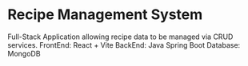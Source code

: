 # Recipe Management System

Full-Stack Application allowing recipe data to be managed via CRUD services.
FrontEnd: React + Vite
BackEnd: Java Spring Boot
Database: MongoDB
